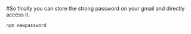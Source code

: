 #So finally you can store the strong password on your gmail and directly access it.


`npm newpassword`
